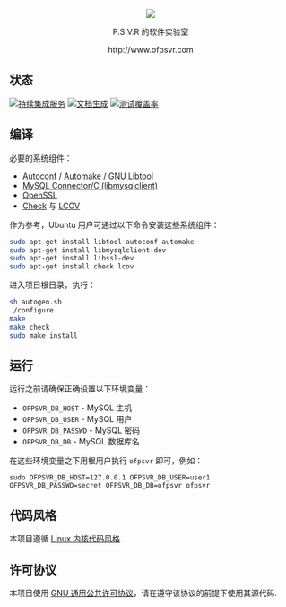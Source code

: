 <p align="center"><img src="https://raw.githubusercontent.com/pmq20/ofpsvr/master/public/img/index.png" /></p>

<p align="center">P.S.V.R 的软件实验室</p>

<p align="center">http://www.ofpsvr.com</p>
 
## 状态

[![持续集成服务](https://travis-ci.org/pmq20/ofpsvr.svg?branch=master)](https://travis-ci.org/pmq20/ofpsvr)
[![文档生成](https://readthedocs.org/projects/ofpsvr/badge/?version=latest)](http://ofpsvr.readthedocs.org/zh_CN/latest/)
[![测试覆盖率](https://coveralls.io/repos/pmq20/ofpsvr/badge.png)](https://coveralls.io/r/pmq20/ofpsvr)

## 编译

必要的系统组件：

* [Autoconf](http://www.gnu.org/software/autoconf/autoconf.html) / [Automake](http://www.gnu.org/software/automake/) / [GNU Libtool](http://www.gnu.org/software/libtool/)
* [MySQL Connector/C (libmysqlclient)](https://dev.mysql.com/downloads/connector/c)
* [OpenSSL](https://www.openssl.org/)
* [Check](http://check.sourceforge.net/) 与 [LCOV](http://ltp.sourceforge.net/coverage/lcov.php)

作为参考，Ubuntu 用户可通过以下命令安装这些系统组件：

```sh
sudo apt-get install libtool autoconf automake
sudo apt-get install libmysqlclient-dev
sudo apt-get install libssl-dev
sudo apt-get install check lcov
```

进入项目根目录，执行：

```sh
sh autogen.sh
./configure
make
make check
sudo make install
```

## 运行

运行之前请确保正确设置以下环境变量：
 
* `OFPSVR_DB_HOST`   - MySQL 主机
* `OFPSVR_DB_USER`   - MySQL 用户
* `OFPSVR_DB_PASSWD` - MySQL 密码
* `OFPSVR_DB_DB`     - MySQL 数据库名

在这些环境变量之下用根用户执行 `ofpsvr` 即可，例如：

    sudo OFPSVR_DB_HOST=127.0.0.1 OFPSVR_DB_USER=user1 OFPSVR_DB_PASSWD=secret OFPSVR_DB_DB=ofpsvr ofpsvr

## 代码风格

本项目遵循 [Linux 内核代码风格](https://www.kernel.org/doc/Documentation/CodingStyle).

## 许可协议

本项目使用 [GNU 通用公共许可协议](https://raw.githubusercontent.com/pmq20/ofpsvr/master/LICENSE)，请在遵守该协议的前提下使用其源代码.
